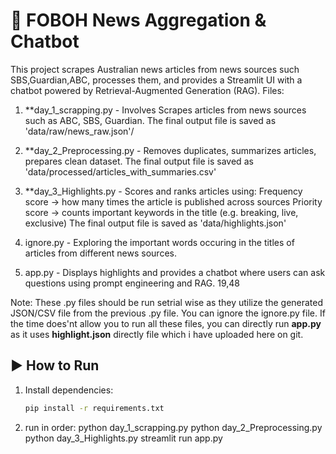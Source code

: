 # 📰 FOBOH News Aggregation & Chatbot

This project scrapes Australian news articles from news sources such SBS,Guardian,ABC, processes them, and provides a Streamlit UI with a chatbot powered by Retrieval-Augmented Generation (RAG). Files:

1. **day_1_scrapping.py - Involves Scrapes articles from news sources such as ABC, SBS, Guardian. The final output file is saved as 'data/raw/news_raw.json'/

2. **day_2_Preprocessing.py - Removes duplicates, summarizes articles, prepares clean dataset. The final output file is saved as 'data/processed/articles_with_summaries.csv'

3. **day_3_Highlights.py - Scores and ranks articles using:
    Frequency score → how many times the article is published across sources
    Priority score → counts important keywords in the title (e.g. breaking, live, exclusive)
    The final output file is saved as 'data/highlights.json'

4. ignore.py - Exploring the important words occuring in the titles of articles from different news sources.

5. app.py - Displays highlights and provides a chatbot where users can ask questions using prompt engineering and RAG.
19,48

Note: These .py files should be run setrial wise as they utilize the generated JSON/CSV file from the previous .py file. You can ignore the ignore.py file. If the time does'nt allow you to run all these files, you can directly run **app.py** as it uses **highlight.json** directly file which i have uploaded here on git.

## ▶️ How to Run
1. Install dependencies:
   ```bash
   pip install -r requirements.txt

2. run in order:
python day_1_scrapping.py
python day_2_Preprocessing.py
python day_3_Highlights.py
streamlit run app.py
